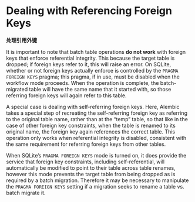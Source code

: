 # Dealing with Referencing Foreign Keys

**处理引用外键**

It is important to note that batch table operations **do not work** with foreign keys that enforce referential integrity. This because the target table is dropped; if foreign keys refer to it, this will raise an error. On SQLite, whether or not foreign keys actually enforce is controlled by the `PRAGMA FOREIGN KEYS` pragma; this pragma, if in use, must be disabled when the workflow mode proceeds. When the operation is complete, the batch-migrated table will have the same name that it started with, so those referring foreign keys will again refer to this table.

A special case is dealing with self-referring foreign keys. Here, Alembic takes a special step of recreating the self-referring foreign key as referring to the original table name, rather than at the “temp” table, so that like in the case of other foreign key constraints, when the table is renamed to its original name, the foreign key again references the correct table. This operation only works when referential integrity is disabled, consistent with the same requirement for referring foreign keys from other tables.

When SQLite’s `PRAGMA FOREIGN KEYS` mode is turned on, it does provide the service that foreign key constraints, including self-referential, will automatically be modified to point to their table across table renames, however this mode prevents the target table from being dropped as is required by a batch migration. Therefore it may be necessary to manipulate the `PRAGMA FOREIGN KEYS` setting if a migration seeks to rename a table vs. batch migrate it.
